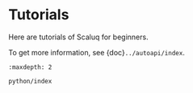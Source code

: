 # Tutorials

Here are tutorials of Scaluq for beginners.

To get more information, see {doc}`../autoapi/index`.

```{toctree}
:maxdepth: 2

python/index
```
